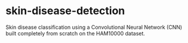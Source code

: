 # skin-disease-detection
Skin disease classification using a Convolutional Neural Network (CNN) built completely from scratch  on the HAM10000 dataset.
